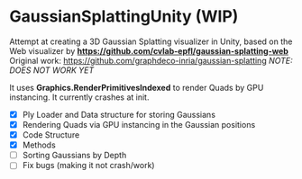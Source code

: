 # GaussianSplattingUnity (WIP)
Attempt at creating a 3D Gaussian Splatting visualizer in Unity, based on the Web visualizer by **https://github.com/cvlab-epfl/gaussian-splatting-web**
Original work: https://github.com/graphdeco-inria/gaussian-splatting
*NOTE: DOES NOT WORK YET*

It uses **Graphics.RenderPrimitivesIndexed** to render Quads by GPU instancing.
It currently crashes at init.

- [x] Ply Loader and Data structure for storing Gaussians
- [x] Rendering Quads via GPU instancing in the Gaussian positions
- [x] Code Structure
- [x] Methods
- [ ] Sorting Gaussians by Depth
- [ ] Fix bugs (making it not crash/work)
